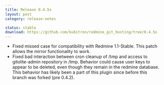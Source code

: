 ```yaml
---
title: Release 0.4.5x
layout: post
category: release-notes

status: stable
download: https://github.com/kubitron/redmine_git_hosting/tree/0.4.5x
---
```


* Fixed missed case for compatibility with Redmine 1.1-Stable.  This patch allows the mirror functionality to work.
* Fixed bad interaction between cron cleanup of /tmp and access to gitolite-admin repository in /tmp.  Behavior could cause user keys to appear to be deleted, even though they remain in the redmine database.  This behavior has likely been a part of this plugin since before this branch was forked (pre 0.4.2).
